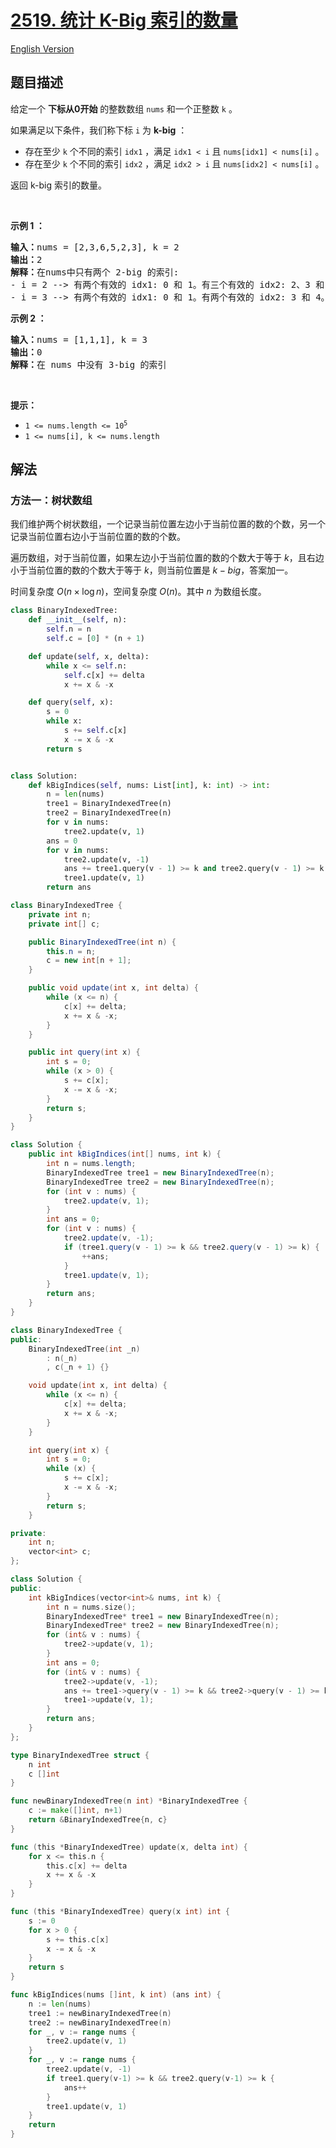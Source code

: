 # [2519. 统计 K-Big 索引的数量](https://leetcode.cn/problems/count-the-number-of-k-big-indices)

[English Version](/solution/2500-2599/2519.Count%20the%20Number%20of%20K-Big%20Indices/README_EN.md)

<!-- tags:树状数组,线段树,数组,二分查找,分治,有序集合,归并排序 -->

## 题目描述

<!-- 这里写题目描述 -->

<p>给定一个 <strong>下标从0开始</strong> 的整数数组 <code>nums</code> 和一个正整数 <code>k</code> 。</p>

<p>如果满足以下条件，我们称下标 <code>i</code> 为 <strong>k-big</strong> ：</p>

<ul>
	<li>存在至少 <code>k</code> 个不同的索引 <code>idx1</code> ，满足 <code>idx1 &lt; i</code> 且 <code>nums[idx1] &lt; nums[i]</code> 。</li>
	<li>存在至少 <code>k</code> 个不同的索引 <code>idx2</code> ，满足 <code>idx2 &gt; i</code> 且 <code>nums[idx2] &lt; nums[i]</code> 。</li>
</ul>

<p>返回 k-big 索引的数量。</p>

<p>&nbsp;</p>

<p><strong class="example">示例 1 ：</strong></p>

<pre>
<b>输入：</b>nums = [2,3,6,5,2,3], k = 2
<b>输出：</b>2
<b>解释：</b>在nums中只有两个 2-big 的索引:
- i = 2 --&gt; 有两个有效的 idx1: 0 和 1。有三个有效的 idx2: 2、3 和 4。
- i = 3 --&gt; 有两个有效的 idx1: 0 和 1。有两个有效的 idx2: 3 和 4。</pre>

<p><strong class="example">示例 2 ：</strong></p>

<pre>
<b>输入：</b>nums = [1,1,1], k = 3
<b>输出：</b>0
<b>解释：</b>在 nums 中没有 3-big 的索引
</pre>

<p>&nbsp;</p>

<p><strong>提示：</strong></p>

<ul>
	<li><code>1 &lt;= nums.length &lt;= 10<sup>5</sup></code></li>
	<li><code>1 &lt;= nums[i], k &lt;= nums.length</code></li>
</ul>

## 解法

### 方法一：树状数组

我们维护两个树状数组，一个记录当前位置左边小于当前位置的数的个数，另一个记录当前位置右边小于当前位置的数的个数。

遍历数组，对于当前位置，如果左边小于当前位置的数的个数大于等于 $k$，且右边小于当前位置的数的个数大于等于 $k$，则当前位置是 $k-big$，答案加一。

时间复杂度 $O(n \times \log n)$，空间复杂度 $O(n)$。其中 $n$ 为数组长度。

<!-- tabs:start -->

```python
class BinaryIndexedTree:
    def __init__(self, n):
        self.n = n
        self.c = [0] * (n + 1)

    def update(self, x, delta):
        while x <= self.n:
            self.c[x] += delta
            x += x & -x

    def query(self, x):
        s = 0
        while x:
            s += self.c[x]
            x -= x & -x
        return s


class Solution:
    def kBigIndices(self, nums: List[int], k: int) -> int:
        n = len(nums)
        tree1 = BinaryIndexedTree(n)
        tree2 = BinaryIndexedTree(n)
        for v in nums:
            tree2.update(v, 1)
        ans = 0
        for v in nums:
            tree2.update(v, -1)
            ans += tree1.query(v - 1) >= k and tree2.query(v - 1) >= k
            tree1.update(v, 1)
        return ans
```

```java
class BinaryIndexedTree {
    private int n;
    private int[] c;

    public BinaryIndexedTree(int n) {
        this.n = n;
        c = new int[n + 1];
    }

    public void update(int x, int delta) {
        while (x <= n) {
            c[x] += delta;
            x += x & -x;
        }
    }

    public int query(int x) {
        int s = 0;
        while (x > 0) {
            s += c[x];
            x -= x & -x;
        }
        return s;
    }
}

class Solution {
    public int kBigIndices(int[] nums, int k) {
        int n = nums.length;
        BinaryIndexedTree tree1 = new BinaryIndexedTree(n);
        BinaryIndexedTree tree2 = new BinaryIndexedTree(n);
        for (int v : nums) {
            tree2.update(v, 1);
        }
        int ans = 0;
        for (int v : nums) {
            tree2.update(v, -1);
            if (tree1.query(v - 1) >= k && tree2.query(v - 1) >= k) {
                ++ans;
            }
            tree1.update(v, 1);
        }
        return ans;
    }
}
```

```cpp
class BinaryIndexedTree {
public:
    BinaryIndexedTree(int _n)
        : n(_n)
        , c(_n + 1) {}

    void update(int x, int delta) {
        while (x <= n) {
            c[x] += delta;
            x += x & -x;
        }
    }

    int query(int x) {
        int s = 0;
        while (x) {
            s += c[x];
            x -= x & -x;
        }
        return s;
    }

private:
    int n;
    vector<int> c;
};

class Solution {
public:
    int kBigIndices(vector<int>& nums, int k) {
        int n = nums.size();
        BinaryIndexedTree* tree1 = new BinaryIndexedTree(n);
        BinaryIndexedTree* tree2 = new BinaryIndexedTree(n);
        for (int& v : nums) {
            tree2->update(v, 1);
        }
        int ans = 0;
        for (int& v : nums) {
            tree2->update(v, -1);
            ans += tree1->query(v - 1) >= k && tree2->query(v - 1) >= k;
            tree1->update(v, 1);
        }
        return ans;
    }
};
```

```go
type BinaryIndexedTree struct {
	n int
	c []int
}

func newBinaryIndexedTree(n int) *BinaryIndexedTree {
	c := make([]int, n+1)
	return &BinaryIndexedTree{n, c}
}

func (this *BinaryIndexedTree) update(x, delta int) {
	for x <= this.n {
		this.c[x] += delta
		x += x & -x
	}
}

func (this *BinaryIndexedTree) query(x int) int {
	s := 0
	for x > 0 {
		s += this.c[x]
		x -= x & -x
	}
	return s
}

func kBigIndices(nums []int, k int) (ans int) {
	n := len(nums)
	tree1 := newBinaryIndexedTree(n)
	tree2 := newBinaryIndexedTree(n)
	for _, v := range nums {
		tree2.update(v, 1)
	}
	for _, v := range nums {
		tree2.update(v, -1)
		if tree1.query(v-1) >= k && tree2.query(v-1) >= k {
			ans++
		}
		tree1.update(v, 1)
	}
	return
}
```

<!-- tabs:end -->

<!-- end -->
